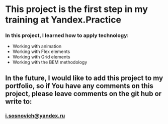 # **This project is the first step in my training at Yandex.Practice**
### In this project, I learned how to apply technology:
* Working with animation
* Working with Flex elements
* Working with Grid elements
* Working with the BEM methodology

## In the future, I would like to add this project to my portfolio, so if You have any comments on this project, please leave comments on the git hub or write to: 
### i.sosnovich@yandex.ru
